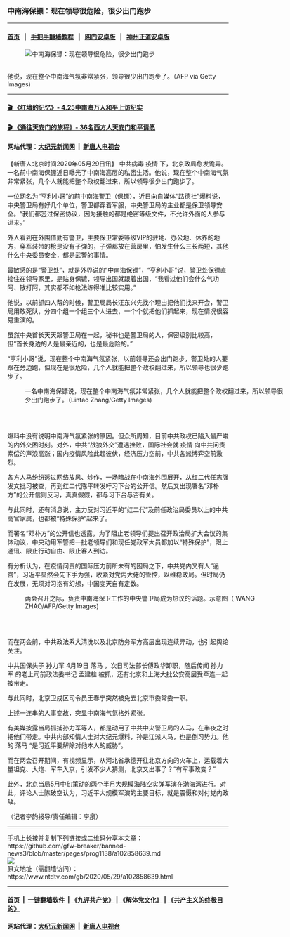 ### 中南海保镖：现在领导很危险，很少出门跑步
------------------------

#### [首页](https://github.com/gfw-breaker/banned-news3/blob/master/README.md) &nbsp;&nbsp;|&nbsp;&nbsp; [手把手翻墙教程](https://github.com/gfw-breaker/guides/wiki) &nbsp;&nbsp;|&nbsp;&nbsp; [网门安卓版](https://github.com/oGate2/oGate) &nbsp;&nbsp;|&nbsp;&nbsp; [神州正道安卓版](https://github.com/SzzdOgate/update) 



<div><div class="featured_image">
 <figure>
  <img alt="中南海保镖：现在领导很危险，很少出门跑步" src="https://i.ntdtv.com/assets/uploads/2020/05/GettyImages-168142216-600x338.jpg"/>
 </figure><br/>
 <span class="caption">
  他说，现在整个中南海气氛非常紧张，领导很少出门跑步了。（AFP via Getty Images)
 </span>
</div>
</div><hr/>

#### [ 🎬  《红墙的记忆》- 4.25中南海万人和平上访纪实](http://141.164.39.94:10000/videos/legend/425.html)

 #### [ 🎬  《通往天安门的旅程》- 36名西方人天安门和平请愿 ](http://141.164.39.94:10000/videos/legend/JTT.html)

 #### 网站代理：[大纪元新闻网](http://167.172.10.89:10080/gb/) &nbsp;|&nbsp; [新唐人电视台](http://167.172.10.89:8808/gb/)

<div><div class="post_content" itemprop="articleBody">
 <p>
  【新唐人北京时间2020年05月29日讯】
  <ok href="https://www.ntdtv.com/gb/中共病毒.htm">
   中共病毒
  </ok>
  <ok href="https://www.ntdtv.com/gb/疫情.htm">
   疫情
  </ok>
  下，北京政局愈发诡异。一名前中南海保镖近日曝光了中南海高层的私密生活。他说，现在整个中南海气氛非常紧张，几个人就能把整个政权翻过来，所以领导很少出门跑步了。
 </p>
 <p>
  一位网名为“亨利小哥”的前中南海警卫（保镖），近日向自媒体“路德社”爆料说，中央警卫局有好几个单位，警卫都穿着军服，中央警卫局的主业都是保卫领导安全。“我们都签过保密协议，因为接触的都是绝密等级文件，不允许外面的人参与进来。”
 </p>
 <p>
  外人看到在外围值勤有警卫，主要保卫常委等级VIP的驻地、办公地、休养的地方，穿军装带的枪是没有子弹的，子弹都放在营房里，怕发生什么三长两短，其他什么中央委员安全，都是武警的事情。
 </p>
 <p>
  最敏感的是“警卫处”，就是外界说的“中南海保镖”，“亨利小哥”说，警卫处保镖直接住在领导家里，是贴身保镳，领导出国就跟着出国，“我看过他们会什么气功阿、散打阿，其实都不如枪法练得准比较实用。”
 </p>
 <p>
  他说，以前抓四人帮的时候，警卫局局长汪东兴先找个理由把他们找来开会，警卫局用敢死队，分四个组一个组三个人进去，一个个就把他们抓起来，现在情况很容易重演的。
 </p>
 <p>
  虽然中央首长天天跟警卫局在一起，秘书也是警卫局的人，保密级别比较高，但“首长身边的人是最亲近的，也是最危险的。”
 </p>
 <p>
  “亨利小哥”说，现在整个中南海气氛紧张，以前领导还会出门跑步，警卫处的人要跟在旁边跑，但现在是很危险，几个人就能把整个政权翻过来，所以领导也很少跑步了。
 </p>
 <figure class="wp-caption alignnone" id="attachment_102858656" style="width: 600px">
  <ok href="https://i.ntdtv.com/assets/uploads/2020/05/GettyImages-1043265032.jpg">
   <img alt="" class="size-medium wp-image-102858656" src="https://i.ntdtv.com/assets/uploads/2020/05/GettyImages-1043265032-600x338.jpg"/>
  </ok>
  <br/><figcaption class="wp-caption-text">
   一名中南海保镖说，现在整个中南海气氛非常紧张，几个人就能把整个政权翻过来，所以领导很少出门跑步了。（Lintao Zhang/Getty Images)
  </figcaption><br/>
 </figure><br/>
 <p>
  爆料中没有说明中南海气氛紧张的原因。但众所周知，目前中共政权已陷入最严峻的内外交困时刻。对外，中共“战狼外交”遭遇挫败，国际社会就
  <ok href="https://www.ntdtv.com/gb/疫情.htm">
   疫情
  </ok>
  向中共问责索偿的声浪高涨；国内疫情风险此起彼伏，经济压力空前，中共各派博弈空前激烈。
 </p>
 <p>
  各方人马纷纷透过网络放风、炒作，一场暗战在中南海外围展开，从红二代任志强发文批习被查，再到红二代陈平转发吁习下台的公开信。然后又出现署名“邓朴方”的公开信则反习，真真假假，都与习下台与否有关。
 </p>
 <p>
  与此同时，还有消息说，主力反对习近平的“红二代”及前任政治局委员以上的中共高官家属，也都被“特殊保护”起来了。
 </p>
 <p>
  而署名“邓朴方”的公开信也透露，为了阻止老领导们提出召开政治局扩大会议的集体动议，中央动用军警把一批老领导们和现任党政军大员都加以“特殊保护”，限止通讯、限止行动自由、限止客人到访。
 </p>
 <p>
  有分析认为，在疫情问责的国际压力前所未有的困局之下，中共党内又有人“逼宫”，习近平显然会先下手为强，收紧对党内大佬的管控，以维稳政局。但时局仍在发展，无须对习抱有幻想，中国变天自有定数。
 </p>
 <figure class="wp-caption alignnone" id="attachment_102825899" style="width: 600px">
  <ok href="https://i.ntdtv.com/assets/uploads/2020/04/GettyImages-1130159078.jpg">
   <img alt="" class="size-medium wp-image-102825899" src="https://i.ntdtv.com/assets/uploads/2020/04/GettyImages-1130159078-600x338.jpg"/>
  </ok>
  <br/><figcaption class="wp-caption-text">
   两会召开之际，负责中南海保卫工作的中央警卫局成为热议的话题。示意图（ WANG ZHAO/AFP/Getty Images)
  </figcaption><br/>
 </figure><br/>
 <p>
  而在两会前，中共政法系大清洗以及北京防务军方高层出现连续异动，也引起舆论关注。
 </p>
 <p>
  中共国保头子
  <ok href="https://www.ntdtv.com/gb/孙力军.htm">
   孙力军
  </ok>
  4月19日
  <ok href="https://www.ntdtv.com/gb/落马.htm">
   落马
  </ok>
  ，次日司法部长傅政华卸职，随后传闻
  <ok href="https://www.ntdtv.com/gb/孙力军.htm">
   孙力军
  </ok>
  的老上司前政法委书记
  <ok href="https://www.ntdtv.com/gb/孟建柱.htm">
   孟建柱
  </ok>
  被抓，还有北京和上海大批公安高层受牵连一起被带走。
 </p>
 <p>
  与此同时，北京卫戍区司令员王春宁突然被免去北京市委常委一职。
 </p>
 <p>
  上述一连串的人事变故，突显中南海气氛格外紧张。
 </p>
 <p>
  有美媒披露当局抓捕孙力军等人，都是动用了中共中央警卫局的人马，在半夜之时把他们带走。中共内部知情人士对大纪元爆料，孙是江派人马，也是倒习势力。他的
  <ok href="https://www.ntdtv.com/gb/落马.htm">
   落马
  </ok>
  “是习近平要解除对他本人的威胁”。
 </p>
 <p>
  而在两会召开期间，有视频显示，从河北省承德开往北京方向的火车上，运载着大量坦克、大炮、军车入京，引发不少人猜测，北京又出事了？“有军事政变？”
 </p>
 <p>
  此外，北京当局5月中旬策动的两个半月大规模海陆空实弹军演在渤海湾进行。对此，评论人士陈破空认为，习近平大规模军演的主要目标，就是震慑和对付党内政敌。
 </p>
 <p>
  （记者李韵报导/责任编辑：李泉）
 </p>
 <div class="single_ad">
 </div>
</div>
</div>
<hr/>
手机上长按并复制下列链接或二维码分享本文章：<br/>
https://github.com/gfw-breaker/banned-news3/blob/master/pages/prog1138/a102858639.md <br/>
<a href='https://github.com/gfw-breaker/banned-news3/blob/master/pages/prog1138/a102858639.md'><img src='https://github.com/gfw-breaker/banned-news3/blob/master/pages/prog1138/a102858639.md.png'/></a> <br/>
原文地址（需翻墙访问）：https://www.ntdtv.com/gb/2020/05/29/a102858639.html


------------------------
#### [首页](https://github.com/gfw-breaker/banned-news3/blob/master/README.md) &nbsp;|&nbsp; [一键翻墙软件](https://github.com/gfw-breaker/nogfw/blob/master/README.md) &nbsp;| [《九评共产党》](https://github.com/gfw-breaker/9ping.md/blob/master/README.md#九评之一评共产党是什么) | [《解体党文化》](https://github.com/gfw-breaker/jtdwh.md/blob/master/README.md) | [《共产主义的终极目的》](https://github.com/gfw-breaker/gczydzjmd.md/blob/master/README.md)

#### 网站代理：[大纪元新闻网](http://167.172.10.89:10080/gb/) &nbsp;|&nbsp; [新唐人电视台](http://167.172.10.89:8808/gb/)


<img src='http://gfw-breaker.win/banned-news3/pages/prog1138/a102858639.md' width='0px' height='0px'/>